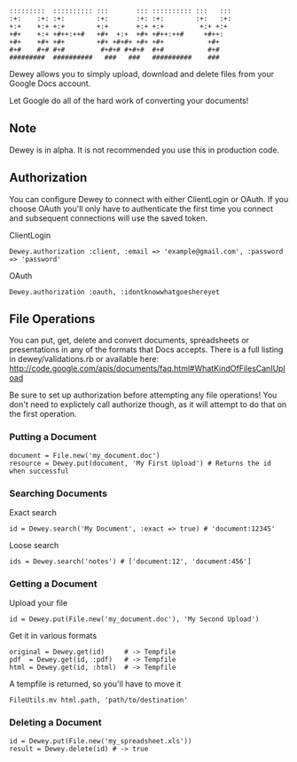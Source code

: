     :::::::::  :::::::::: :::       ::: :::::::::: :::   ::: 
    :+:    :+: :+:        :+:       :+: :+:        :+:   :+: 
    +:+    +:+ +:+        +:+       +:+ +:+         +:+ +:+  
    +#+    +:+ +#++:++#   +#+  +:+  +#+ +#++:++#     +#++:   
    +#+    +#+ +#+        +#+ +#+#+ +#+ +#+           +#+    
    #+#    #+# #+#         #+#+# #+#+#  #+#           #+#    
    #########  ##########   ###   ###   ##########    ###

Dewey allows you to simply upload, download and delete files from your Google
Docs account.

Let Google do all of the hard work of converting your documents!

## Note

Dewey is in alpha. It is not recommended you use this in production code.

## Authorization

You can configure Dewey to connect with either ClientLogin or OAuth. If you choose
OAuth you'll only have to authenticate the first time you connect and subsequent
connections will use the saved token.

ClientLogin

    Dewey.authorization :client, :email => 'example@gmail.com', :password => 'password'
    
OAuth

    Dewey.authorization :oauth, :idontknowwhatgoeshereyet

## File Operations

You can put, get, delete and convert documents, spreadsheets or presentations in
any of the formats that Docs accepts. There is a full listing in dewey/validations.rb
or available here: http://code.google.com/apis/documents/faq.html#WhatKindOfFilesCanIUpload

Be sure to set up authorization before attempting any file operations! You don't
need to explictely call authorize though, as it will attempt to do that on the
first operation.

### Putting a Document

    document = File.new('my_document.doc')
    resource = Dewey.put(document, 'My First Upload') # Returns the id when successful

### Searching Documents

Exact search

    id = Dewey.search('My Document', :exact => true) # 'document:12345'

Loose search

    ids = Dewey.search('notes') # ['document:12', 'document:456']

### Getting a Document

Upload your file

    id = Dewey.put(File.new('my_document.doc'), 'My Second Upload')
    
Get it in various formats

    original = Dewey.get(id)     # -> Tempfile
    pdf  = Dewey.get(id, :pdf)   # -> Tempfile
    html = Dewey.get(id, :html)  # -> Tempfile
    
A tempfile is returned, so you'll have to move it

    FileUtils.mv html.path, 'path/to/destination'

### Deleting a Document

    id = Dewey.put(File.new('my_spreadsheet.xls'))
    result = Dewey.delete(id) # -> true